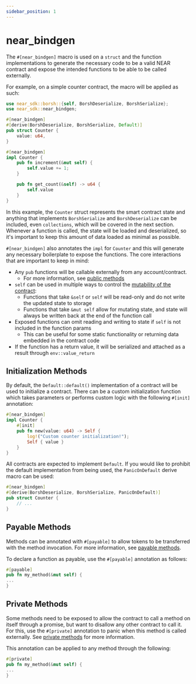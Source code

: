 ```yaml
---
sidebar_position: 1
---
```


# near_bindgen

The `#[near_bindgen]` macro is used on a `struct` and the function implementations to generate the necessary code to be a valid NEAR contract and expose the intended functions to be able to be called externally.

For example, on a simple counter contract, the macro will be applied as such:

```rust
use near_sdk::borsh::{self, BorshDeserialize, BorshSerialize};
use near_sdk::near_bindgen;

#[near_bindgen]
#[derive(BorshDeserialize, BorshSerialize, Default)]
pub struct Counter {
    value: u64,
}

#[near_bindgen]
impl Counter {
    pub fn increment(&mut self) {
        self.value += 1;
    }

    pub fn get_count(&self) -> u64 {
        self.value
    }
}
```

In this example, the `Counter` struct represents the smart contract state and anything that implements `BorshSerialize` and `BorshDeserialize` can be included, even `collections`, which will be covered in the next section. Whenever a function is called, the state will be loaded and deserialized, so it's important to keep this amount of data loaded as minimal as possible.

`#[near_bindgen]` also annotates the `impl` for `Counter` and this will generate any necessary boilerplate to expose the functions. The core interactions that are important to keep in mind:
- Any `pub` functions will be callable externally from any account/contract.
  - For more information, see [public methods](../contract-interface/public-methods.md)
- `self` can be used in multiple ways to control the [mutability of the contract](../contract-interface/contract-mutability.md):
  - Functions that take `&self` or `self` will be read-only and do not write the updated state to storage
  - Functions that take `&mut self` allow for mutating state, and state will always be written back at the end of the function call
- Exposed functions can omit reading and writing to state if `self` is not included in the function params
  - This can be useful for some static functionality or returning data embedded in the contract code
- If the function has a return value, it will be serialized and attached as a result through `env::value_return`

<!-- TODO include link to near_bindgen docs, when they aren't empty -->

## Initialization Methods

By default, the `Default::default()` implementation of a contract will be used to initialize a contract. There can be a custom initialization function which takes parameters or performs custom logic with the following `#[init]` annotation:

```rust
#[near_bindgen]
impl Counter {
    #[init]
    pub fn new(value: u64) -> Self {
        log!("Custom counter initialization!");
        Self { value }
    }
}
```

All contracts are expected to implement `Default`. If you would like to prohibit the default implementation from being used, the `PanicOnDefault` derive macro can be used:

```rust
#[near_bindgen]
#[derive(BorshDeserialize, BorshSerialize, PanicOnDefault)]
pub struct Counter {
    // ...
}
```

## Payable Methods

Methods can be annotated with `#[payable]` to allow tokens to be transferred with the method invocation. For more information, see [payable methods](../contract-interface/payable-methods.md).

To declare a function as payable, use the `#[payable]` annotation as follows:

```rust
#[payable]
pub fn my_method(&mut self) {
...
}
```

## Private Methods

Some methods need to be exposed to allow the contract to call a method on itself through a promise, but want to disallow any other contract to call it. For this, use the `#[private]` annotation to panic when this method is called externally. See [private methods](../contract-interface/payable-methods.md) for more information.

This annotation can be applied to any method through the following:

```rust
#[private]
pub fn my_method(&mut self) {
...
}
```
